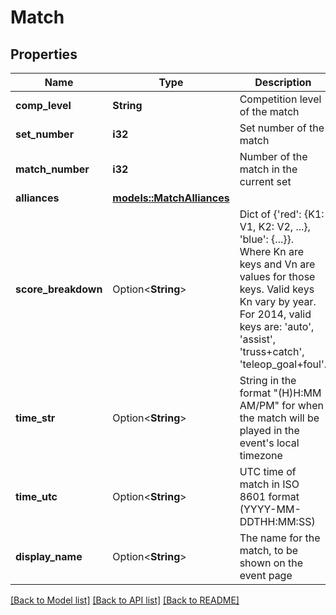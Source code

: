# Match

## Properties

Name | Type | Description | Notes
------------ | ------------- | ------------- | -------------
**comp_level** | **String** | Competition level of the match | 
**set_number** | **i32** | Set number of the match | 
**match_number** | **i32** | Number of the match in the current set | 
**alliances** | [**models::MatchAlliances**](Match_alliances.md) |  | 
**score_breakdown** | Option<**String**> | Dict of {'red': {K1: V1, K2: V2, ...}, 'blue': {...}}. Where Kn are keys and Vn are values for those keys. Valid keys Kn vary by year. For 2014, valid keys are: 'auto', 'assist', 'truss+catch', 'teleop_goal+foul'. | [optional]
**time_str** | Option<**String**> | String in the format \"(H)H:MM AM/PM\" for when the match will be played in the event's local timezone | [optional]
**time_utc** | Option<**String**> | UTC time of match in ISO 8601 format (YYYY-MM-DDTHH:MM:SS) | [optional]
**display_name** | Option<**String**> | The name for the match, to be shown on the event page | [optional]

[[Back to Model list]](../README.md#documentation-for-models) [[Back to API list]](../README.md#documentation-for-api-endpoints) [[Back to README]](../README.md)


